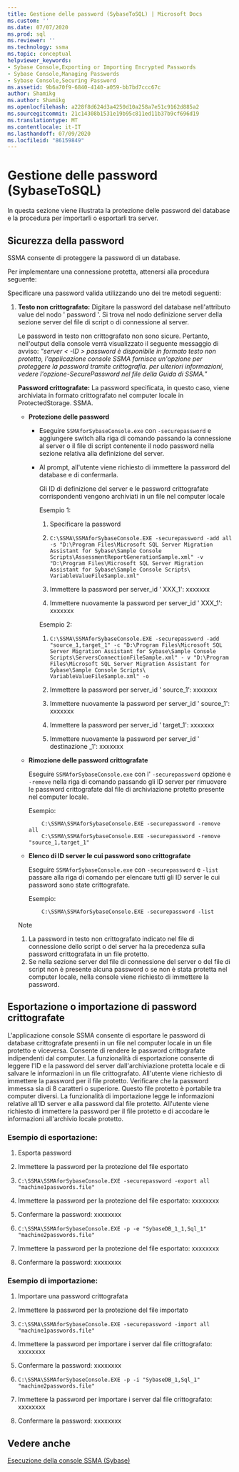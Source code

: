 ```yaml
---
title: Gestione delle password (SybaseToSQL) | Microsoft Docs
ms.custom: ''
ms.date: 07/07/2020
ms.prod: sql
ms.reviewer: ''
ms.technology: ssma
ms.topic: conceptual
helpviewer_keywords:
- Sybase Console,Exporting or Importing Encrypted Passwords
- Sybase Console,Managing Passwords
- Sybase Console,Securing Password
ms.assetid: 9b6a70f9-6840-4140-a059-bb7bd7ccc67c
author: Shamikg
ms.author: Shamikg
ms.openlocfilehash: a228f8d624d3a4250d10a258a7e51c9162d885a2
ms.sourcegitcommit: 21c14308b1531e19b95c811ed11b37b9cf696d19
ms.translationtype: MT
ms.contentlocale: it-IT
ms.lasthandoff: 07/09/2020
ms.locfileid: "86159849"
---
```

# <a name="managing-passwords-sybasetosql"></a>Gestione delle password (SybaseToSQL)
In questa sezione viene illustrata la protezione delle password del database e la procedura per importarli o esportarli tra server.

## <a name="securing-password"></a>Sicurezza della password  
SSMA consente di proteggere la password di un database.  
  
Per implementare una connessione protetta, attenersi alla procedura seguente:  
  
Specificare una password valida utilizzando uno dei tre metodi seguenti:  
  
1.  **Testo non crittografato:** Digitare la password del database nell'attributo value del nodo ' password '. Si trova nel nodo definizione server della sezione server del file di script o di connessione al server.  
  
    Le password in testo non crittografato non sono sicure. Pertanto, nell'output della console verrà visualizzato il seguente messaggio di avviso: *"server &lt; -ID &gt; password è disponibile in formato testo non protetto, l'applicazione console SSMA fornisce un'opzione per proteggere la password tramite crittografia. per ulteriori informazioni, vedere l'opzione-SecurePassword nel file della Guida di SSMA."*  
  
    **Password crittografate:** La password specificata, in questo caso, viene archiviata in formato crittografato nel computer locale in ProtectedStorage. SSMA.  
  
    -   **Protezione delle password**  
  
        -   Eseguire `SSMAforSybaseConsole.exe` con `-securepassword` e aggiungere switch alla riga di comando passando la connessione al server o il file di script contenente il nodo password nella sezione relativa alla definizione del server.  
  
        -   Al prompt, all'utente viene richiesto di immettere la password del database e di confermarla.  
  
            Gli ID di definizione del server e le password crittografate corrispondenti vengono archiviati in un file nel computer locale  
            
            Esempio 1:  
            
            1. Specificare la password
                
            2. `C:\SSMA\SSMAforSybaseConsole.EXE -securepassword -add all -s "D:\Program Files\Microsoft SQL Server Migration Assistant for Sybase\Sample Console Scripts\AssessmentReportGenerationSample.xml" -v "D:\Program Files\Microsoft SQL Server Migration Assistant for Sybase\Sample Console Scripts\ VariableValueFileSample.xml"`
                
            3. Immettere la password per server_id ' XXX_1': xxxxxxx
                
            4. Immettere nuovamente la password per server_id ' XXX_1': xxxxxxx
            
            Esempio 2:
            
            1. `C:\SSMA\SSMAforSybaseConsole.EXE -securepassword -add "source_1,target_1" -c "D:\Program Files\Microsoft SQL Server Migration Assistant for Sybase\Sample Console Scripts\ServersConnectionFileSample.xml" - v "D:\Program Files\Microsoft SQL Server Migration Assistant for Sybase\Sample Console Scripts\ VariableValueFileSample.xml" -o`
                
            2. Immettere la password per server_id ' source_1': xxxxxxx
                
            3. Immettere nuovamente la password per server_id ' source_1': xxxxxxx
                
            4. Immettere la password per server_id ' target_1': xxxxxxx
                
            5. Immettere nuovamente la password per server_id ' destinazione _1': xxxxxxx  
    
    -   **Rimozione delle password crittografate**  
  
        Eseguire `SSMAforSybaseConsole.exe` con l' `-securepassword` opzione e `-remove` nella riga di comando passando gli ID server per rimuovere le password crittografate dal file di archiviazione protetto presente nel computer locale.  
  
        Esempio:  
        
        ```console
            C:\SSMA\SSMAforSybaseConsole.EXE -securepassword -remove all
            C:\SSMA\SSMAforSybaseConsole.EXE -securepassword -remove "source_1,target_1"  
        ```
  
    -   **Elenco di ID server le cui password sono crittografate**  
  
        Eseguire `SSMAforSybaseConsole.exe` con `-securepassword` e `-list` passare alla riga di comando per elencare tutti gli ID server le cui password sono state crittografate.  
  
        Esempio:  

        ```console
            C:\SSMA\SSMAforSybaseConsole.EXE -securepassword -list  
        ```
  
    > [!NOTE]  
    > 1.  La password in testo non crittografato indicato nel file di connessione dello script o del server ha la precedenza sulla password crittografata in un file protetto.  
    > 2.  Se nella sezione server del file di connessione del server o del file di script non è presente alcuna password o se non è stata protetta nel computer locale, nella console viene richiesto di immettere la password.  
  
## <a name="exporting-or-importing-encrypted-passwords"></a>Esportazione o importazione di password crittografate  
L'applicazione console SSMA consente di esportare le password di database crittografate presenti in un file nel computer locale in un file protetto e viceversa. Consente di rendere le password crittografate indipendenti dal computer. La funzionalità di esportazione consente di leggere l'ID e la password del server dall'archiviazione protetta locale e di salvare le informazioni in un file crittografato. All'utente viene richiesto di immettere la password per il file protetto. Verificare che la password immessa sia di 8 caratteri o superiore. Questo file protetto è portabile tra computer diversi. La funzionalità di importazione legge le informazioni relative all'ID server e alla password dal file protetto. All'utente viene richiesto di immettere la password per il file protetto e di accodare le informazioni all'archivio locale protetto.  
  
### <a name="export-example"></a>Esempio di esportazione:  

1. Esporta password
    
2. Immettere la password per la protezione del file esportato
    
3. `C:\SSMA\SSMAforSybaseConsole.EXE -securepassword -export all "machine1passwords.file"`
    
4. Immettere la password per la protezione del file esportato: xxxxxxxx
    
5. Confermare la password: xxxxxxxx
    
6. `C:\SSMA\SSMAforSybaseConsole.EXE -p -e "SybaseDB_1_1,Sql_1" "machine2passwords.file"`
    
7. Immettere la password per la protezione del file esportato: xxxxxxxx
    
8. Confermare la password: xxxxxxxx  
  
### <a name="import-example"></a>Esempio di importazione:  

1. Importare una password crittografata
    
2. Immettere la password per la protezione del file importato
    
3. `C:\SSMA\SSMAforSybaseConsole.EXE -securepassword -import all "machine1passwords.file"`
    
4. Immettere la password per importare i server dal file crittografato: xxxxxxxx
    
5. Confermare la password: xxxxxxxx
    
6. `C:\SSMA\SSMAforSybaseConsole.EXE -p -i "SybaseDB_1,Sql_1" "machine2passwords.file"`
    
7. Immettere la password per importare i server dal file crittografato: xxxxxxxx
    
8. Confermare la password: xxxxxxxx  
  
## <a name="see-also"></a>Vedere anche  
[Esecuzione della console SSMA (Sybase)](https://msdn.microsoft.com/ea8950b7-fabc-4aa4-89f8-9573a2617d70)  
  

